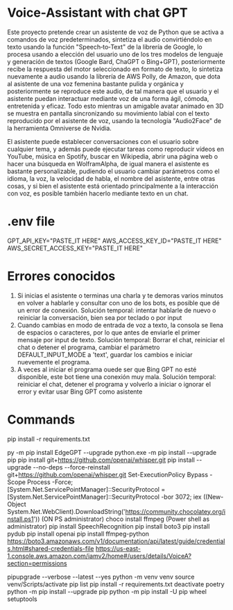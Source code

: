 # Voice-Assistant with chat GPT

Este proyecto pretende crear un asistente de voz de Python que se activa a comandos de voz predeterminados, sintetiza el audio convirtiéndolo en texto usando la función "Speech‑to‑Text" de la librería de Google, lo procesa usando a elección del usuario uno de los tres modelos de lenguaje y generación de textos (Google Bard, ChaGPT o Bing+GPT), posteriormente recibe la respuesta del motor seleccionado en formato de texto, lo sintetiza nuevamente a audio usando la librería de AWS Polly, de Amazon, que dota al asistente de una voz femenina bastante pulida y orgánica y posteriormente se reproduce este audio, de tal manera que el usuario y el asistente puedan interactuar mediante voz de una forma ágil, cómoda, entretenida y eficaz. Todo esto mientras un amigable avatar animado en 3D se muestra en pantalla sincronizando su movimiento labial con el texto reproducido por el asistente de voz, usando la tecnología "Audio2Face" de la herramienta Omniverse de Nvidia.

El asistente puede establecer conversaciones con el usuario sobre cualquier tema, y además puede ejecutar tareas como reproducir vídeos en YouTube, música en Spotify, buscar en Wikipedia, abrir una página web o hacer una búsqueda en WolframAlpha, de igual manera el asistente es bastante personalizable, pudiendo el usuario cambiar parámetros como el idioma, la voz, la velocidad de habla, el nombre del asistente, entre otras cosas, y si bien el asistente está orientado principalmente a la interacción con voz, es posible también hacerlo mediante texto en un chat.

# .env file
GPT_API_KEY="PASTE_IT HERE"
AWS_ACCESS_KEY_ID="PASTE_IT HERE"
AWS_SECRET_ACCESS_KEY="PASTE_IT HERE"

# Errores conocidos
1. Si inicias el asistente o terminas una charla y te demoras varios minutos en volver a hablarle y consultar con uno de los bots, es posible que dé un error de conexión.
Solución temporal: intentar hablarle de nuevo o reiniciar la conversación, bien sea por teclado o por input
2. Cuando cambias en modo de entrada de voz a texto, la consola se llena de espacios o caracteres, por lo que antes de enviarle el primer mensaje por input de texto.
Solución temporal: Borrar el chat, reiniciar el chat o detener el programa, cambiar el parámetro DEFAULT_INPUT_MODE a 'text', guardar los cambios e iniciar nuevemente el programa.
3. A veces al iniciar el programa ouede ser que Bing GPT no esté disponible, este bot tiene una conexión muy mala.
Solución temporal: reiniciar el chat, detener el programa y volverlo a iniciar o ignorar el error y evitar usar Bing GPT como asistente

# Commands
pip install -r requirements.txt

py -m pip install EdgeGPT --upgrade
python.exe -m pip install --upgrade pip
pip install git+https://github.com/openai/whisper.git 
pip install --upgrade --no-deps --force-reinstall git+https://github.com/openai/whisper.git
Set-ExecutionPolicy Bypass -Scope Process -Force; [System.Net.ServicePointManager]::SecurityProtocol = [System.Net.ServicePointManager]::SecurityProtocol -bor 3072; iex ((New-Object System.Net.WebClient).DownloadString('https://community.chocolatey.org/install.ps1'))    (ON PS administrator)
choco install ffmpeg (Power shell as administrator)
pip install SpeechRecognition
pip install boto3
pip install pydub
pip install openai
pip install ffmpeg-python
https://boto3.amazonaws.com/v1/documentation/api/latest/guide/credentials.html#shared-credentials-file
https://us-east-1.console.aws.amazon.com/iamv2/home#/users/details/VoiceA?section=permissions


pipupgrade --verbose --latest --yes
python -m venv venv
source venv/Scripts/activate
pip list
pip install -r requirements.txt 
deactivate
poetry
python -m pip install --upgrade pip
python -m pip install -U pip wheel setuptools